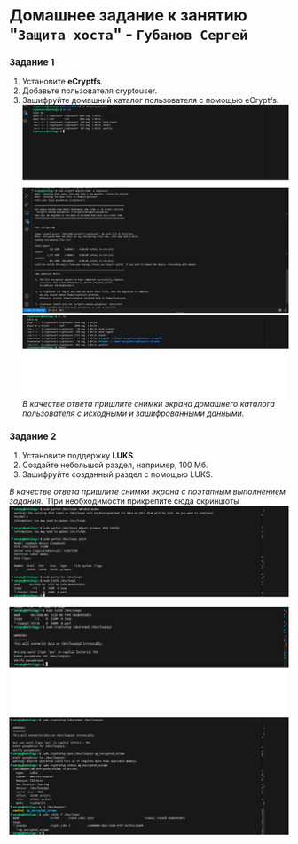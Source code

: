 # Домашнее задание к занятию "`Защита хоста`" - `Губанов Сергей`

### Задание 1

1. Установите **eCryptfs**.
2. Добавьте пользователя cryptouser.
3. Зашифруйте домашний каталог пользователя с помощью eCryptfs.
![alt text](https://github.com/cheytac404/BD/blob/main/do.png)
![alt text](https://github.com/cheytac404/BD/blob/main/1.png)
![alt text](https://github.com/cheytac404/BD/blob/main/posle.png)
*В качестве ответа  пришлите снимки экрана домашнего каталога пользователя с исходными и зашифрованными данными.*  

### Задание 2

1. Установите поддержку **LUKS**.
2. Создайте небольшой раздел, например, 100 Мб.
3. Зашифруйте созданный раздел с помощью LUKS.

*В качестве ответа пришлите снимки экрана с поэтапным выполнением задания.*
`При необходимости прикрепитe сюда скриншоты
![alt text](https://github.com/cheytac404/BD/blob/main/2.png)
![alt text](https://github.com/cheytac404/BD/blob/main/22.png)
![alt text](https://github.com/cheytac404/BD/blob/main/222.png)